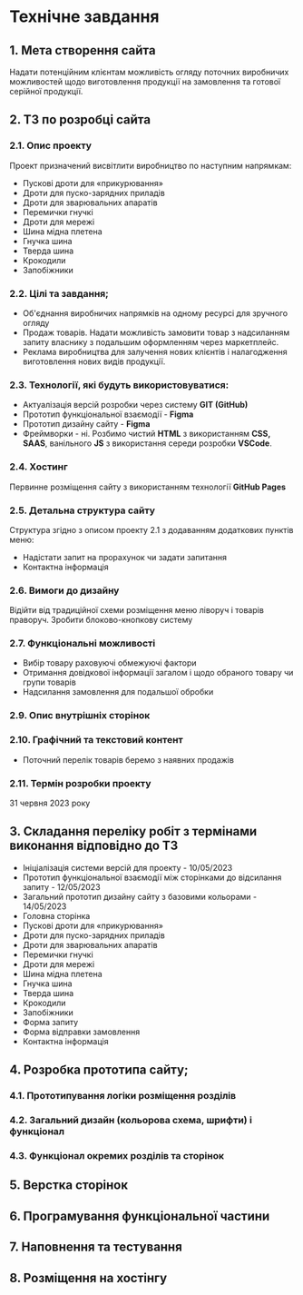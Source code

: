 # Технічне завдання
## 1. Мета створення сайта
Надати потенційним клієнтам можливість огляду поточних виробничих можливостей щодо виготовлення продукції на замовлення та готової серійної продукції.
## 2. ТЗ по розробці сайта
### 2.1. Опис проекту
Проект призначений висвітлити виробництво по наступним напрямкам:
* Пускові дроти для «прикурювання»
* Дроти для пуско-зарядних приладів
* Дроти для зварювальних апаратів
* Перемички гнучкі
* Дроти для мережі
* Шина мідна плетена
* Гнучка шина
* Тверда шина
* Крокодили
* Запобіжники
### 2.2. Цілі та завдання;
* Об'єднання виробничих напрямків на одному ресурсі для зручного огляду
* Продаж товарів. Надати можливість замовити товар з надсиланням запиту власнику з подальшим оформленням через маркетплейс.
* Реклама виробництва для залучення нових клієнтів і налагодження виготовлення нових видів продукції.
### 2.3. Технології, які будуть використовуватися:
* Актуалізація версій розробки через систему __GIT (GitHub)__
* Прототип функціональної взаємодії - __Figma__
* Прототип дизайну сайту - __Figma__
* Фреймворки - ні. Розбимо чистий __HTML__ з використанням __CSS, SAAS__, ванільного __JS__ з використання середи розробки __VSCode__.
### 2.4. Хостинг
Первинне розміщення сайту з використанням технології __GitHub Pages__
### 2.5. Детальна структура сайту
Структура згідно з описом проекту 2.1 з додаванням додаткових пунктів меню:
* Надістати запит на прорахунок чи задати запитання
* Контактна інформація
### 2.6. Вимоги до дизайну
Відійти від традиційної схеми розміщення меню ліворуч і товарів праворуч. Зробити блоково-кнопкову систему
### 2.7. Функціональні можливості
* Вибір товару раховуючі обмежуючі фактори
* Отримання довідкової інформації загалом і щодо обраного товару чи групи товарів
* Надсилання замовлення для подальшої обробки
### 2.9. Опис внутрішніх сторінок
### 2.10. Графічний та текстовий контент
* Поточний перелік товарів беремо з наявних продажів
### 2.11. Термін розробки проекту
31 червня 2023 року
## 3. Складання переліку робіт з термінами виконання відповідно до ТЗ
* Ініціалізація системи версій для проекту - 10/05/2023
* Прототип функціональної взаємодії між сторінками до відсилання запиту - 12/05/2023
* Загальний прототип дизайну сайту з базовими кольорами - 14/05/2023
* Головна сторінка
* Пускові дроти для «прикурювання»
* Дроти для пуско-зарядних приладів
* Дроти для зварювальних апаратів
* Перемички гнучкі
* Дроти для мережі
* Шина мідна плетена
* Гнучка шина
* Тверда шина
* Крокодили
* Запобіжники
* Форма запиту
* Форма відправки замовлення
* Контактна інформація

## 4. Розробка прототипа сайту;
### 4.1. Прототипування логіки розміщення розділів
### 4.2. Загальний дизайн (кольорова схема, шрифти) і функціонал
### 4.3. Функціонал окремих розділів та сторінок

## 5. Верстка сторінок

## 6. Програмування функціональної частини

## 7. Наповнення та тестування

## 8. Розміщення на хостінгу
